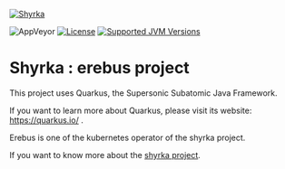 [![Shyrka](https://www.parisjug.org/xwiki/wiki/oldversion/download/Dark/Shryka/shyrka-64-erebus.svg)](https://quarkus.io/)

![AppVeyor](https://img.shields.io/appveyor/build/kanedafromparis/erebus?style=flat-square)
[![License](https://img.shields.io/github/license/quarkusio/quarkus?style=for-the-badge&logo=apache)](https://www.apache.org/licenses/LICENSE-2.0)
[![Supported JVM Versions](https://img.shields.io/badge/JVM-11-brightgreen.svg?style=for-the-badge&logo=Java)](https://github.com/quarkusio/quarkus/actions/runs/113853915/)


# Shyrka : erebus project

This project uses Quarkus, the Supersonic Subatomic Java Framework.

If you want to learn more about Quarkus, please visit its website: https://quarkus.io/ .

Erebus is one of the kubernetes operator of the shyrka project. 

If you want to know more about the [shyrka project](https://shyrka.io).
